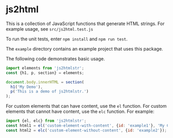 # js2html

This is a collection of JavaScript functions that generate HTML strings.
For example usage, see `src/js2html.test.js`

To run the unit tests, enter `npm install` and `npm run test`.

The `example` directory contains an example project that uses this package.

The following code demonstrates basic usage.

```js
import elements from 'js2htmlstr';
const {h1, p, section} = elements;

document.body.innerHTML = section(
  h1('My Demo'),
  p('This is a demo of js2htmlstr.')
);
```

For custom elements that can have content, use the `el` function.
For custom elements that cannot have content, use the `elc` function.
For example:

```js
import {el, elc} from 'js2htmlstr';
const html1 = el('custom-element-with-content', {id: 'example1'}, 'My Content');
const html2 = elc('custom-element-without-content', {id: 'example2'});
```
